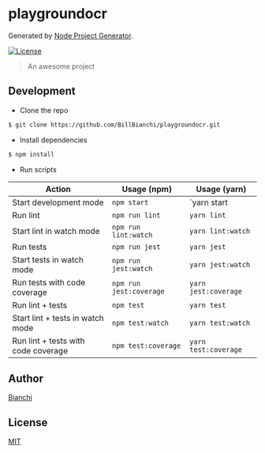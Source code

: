 # playgroundocr

Generated by [Node Project Generator](https://github.com/robertoachar/generator-node).

[![License][license-badge]][license-url]

> An awesome project

## Development

- Clone the repo

```bash
$ git clone https://github.com/BillBianchi/playgroundocr.git
```

- Install dependencies

```bash
$ npm install
```

- Run scripts

| Action                              | Usage (npm)             | Usage (yarn)         |
| ----------------------------------- | ----------------------- | -------------------- |
| Start development mode              | `npm start`             | `yarn start          |
| Run lint                            | `npm run lint`          | `yarn lint`          |
| Start lint in watch mode            | `npm run lint:watch`    | `yarn lint:watch`    |
| Run tests                           | `npm run jest`          | `yarn jest`          |
| Start tests in watch mode           | `npm run jest:watch`    | `yarn jest:watch`    |
| Run tests with code coverage        | `npm run jest:coverage` | `yarn jest:coverage` |
| Run lint + tests                    | `npm test`              | `yarn test`          |
| Start lint + tests in watch mode    | `npm test:watch`        | `yarn test:watch`    |
| Run lint + tests with code coverage | `npm test:coverage`     | `yarn test:coverage` |

## Author

[Bianchi](https://twitter.com/BillBianchi)

## License

[MIT](https://github.com/BillBianchi/playgroundocr/blob/master/LICENSE)

[license-badge]: https://img.shields.io/github/license/BillBianchi/playgroundocr.svg
[license-url]: https://opensource.org/licenses/MIT
